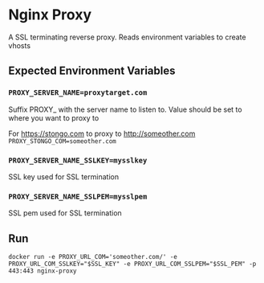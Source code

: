 # Nginx Proxy

A SSL terminating reverse proxy. Reads environment variables to create vhosts

## Expected Environment Variables

### `PROXY_SERVER_NAME=proxytarget.com`

Suffix PROXY_ with the server name to listen to. Value should be set to where you want to proxy to

For https://stongo.com to proxy to http://someother.com `PROXY_STONGO_COM=someother.com`

### `PROXY_SERVER_NAME_SSLKEY=mysslkey`

SSL key used for SSL termination

### `PROXY_SERVER_NAME_SSLPEM=mysslpem`

SSL pem used for SSL termination

## Run

`docker run -e PROXY_URL_COM='someother.com/' -e PROXY_URL_COM_SSLKEY="$SSL_KEY" -e PROXY_URL_COM_SSLPEM="$SSL_PEM" -p 443:443 nginx-proxy`